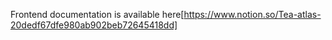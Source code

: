 Frontend documentation is available here[https://www.notion.so/Tea-atlas-20dedf67dfe980ab902beb72645418dd]